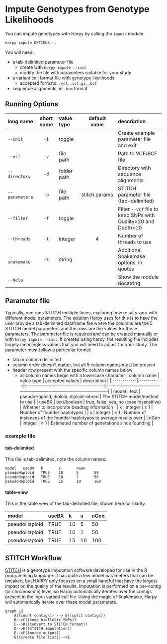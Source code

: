 # Impute Genotypes from Genotype Likelihoods
You can impute genotypes with Harpy by calling the `impute` module:
```bash
harpy impute OPTIONS...
```
You will need:
- a tab-delimited parameter file 
    - create with `harpy impute --init`
    - modify the file with parameters suitable for your study
- a variant call format file with genotype likelihoods
    - accepted formats: `.vcf`, `.vcf.gz`, `.bcf`
- sequence alignments, in `.bam` format

## Running Options
|   long name    | short name | value type  | default value | description                                                   |
|:---------------|:----------:|:------------|:-------------:|:--------------------------------------------------------------|
|    `--init`    |    `-i`    |   toggle    |               | Create example parameter file and exit                        |
|    `--vcf`     |    `-v`    |  file path  |               | Path to VCF/BCF file                                          |
| `--directory`  |    `-d`    | folder path |               | Directory with sequence alignments                            |
| `--parameters` |    `-p`    |  file path  | stitch.params | STITCH parameter file (tab-delimited)                         |
|   `--filter`   |    `-f`    |   toggle    |               | Filter `--vcf` file to keep SNPs with Quality>20 and Depth>10 |
|  `--threads`   |    `-t`    |   integer   |       4       | Number of threads to use                                      |
| `--snakemake`  |    `-s`    |   string    |               | Additional Snakemake options, in quotes                       |
|    `--help`    |            |             |               | Show the module docstring                                     |

## Parameter file
Typically, one runs STITCH multiple times, exploring how results vary with
different model parameters. The solution Harpy uses for this is to have the user
provide a tab-delimited dataframe file where the columns are the 5 STITCH model 
parameters and the rows are the values for those parameters. The parameter file 
is required and can be created manually or with `harpy impute --init`.
If created using harpy, the resulting file includes largely meaningless values 
that you will need to adjust for your study. The parameter must follow a particular format:
- tab or comma delimited
- column order doesn't matter, but all 5 column names must be present
- header row present with the specific column names below
    - all column names begin with a lowercase character
| column name |  value type  |             accepted values             | description                                                           |
|:------------|:------------:|:---------------------------------------:|:----------------------------------------------------------------------|
| model       |     text     | pseudoHaploid, diploid, diploid-inbred  | The STITCH model/method to use                                        |
| useBX       | text/boolean | true, false, yes, no (case insensitive) | Whether to incorporate beadtag information                            |
| k           |   integer    |                   ≥ 1                   | Number of founder haplotypes                                          |
| s           |   integer    |                   ≥ 1                   | Number of instances of the founder haplotypes to average results over |
| nGen        |   integer    |                   ≥ 1                   | Estimated number of generations since founding                        |

### example file
<!-- tabs:start -->

#### **tab-delimited**

This file is tab-delimited, note the column names:

```
model   useBX   k       s       nGen
pseudoHaploid   TRUE    10      5       50
pseudoHaploid   TRUE    10      1       50
pseudoHaploid   TRUE    15      10      100
```

#### **table-view**

This is the table view of the tab-delimited file, shown here for clarity.

| model         | useBX | k  | s  | nGen |
|:--------------|:------|:---|:---|:-----|
| pseudoHaploid | TRUE  | 10 | 5  | 50   |
| pseudoHaploid | TRUE  | 10 | 1  | 50   |
| pseudoHaploid | TRUE  | 15 | 10 | 100  |

<!-- tabs:end -->

## STITCH Workflow
[STITCH](https://github.com/rwdavies/STITCH) is a genotype imputation software developed for use in
the R programming language. It has quite a few model parameters that can be tweaked, but HARPY only
focuses on a small handful that have the largest impact on the quality of the results. Imputation is
performed on a per-contig (or chromosome) level, so Harpy automatically iterates over the contigs
present in the input variant call file. Using the magic of Snakemake, Harpy will automatically
iterate over these model parameters.

```mermaid
graph LR
    A((count contigs)) --> B((split contigs))
    B-->C((keep biallelic SNPs))
    C-->D((convert to STITCH format))
    D-->E((STITCH imputation))
    E-->F((merge output))
    G((create file list))-->E
```